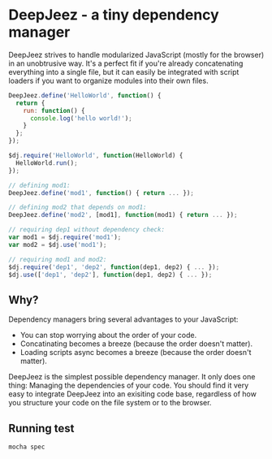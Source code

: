 # DeepJeez - a tiny dependency manager

DeepJeez strives to handle modularized JavaScript (mostly for the browser) in an
unobtrusive way. It's a perfect fit if you're already concatenating everything
into a single file, but it can easily be integrated with script loaders if you
want to organize modules into their own files.

```javascript
DeepJeez.define('HelloWorld', function() {
  return {
    run: function() {
      console.log('hello world!');
    }
  };
});

$dj.require('HelloWorld', function(HelloWorld) {
  HelloWorld.run();
});

// defining mod1:
DeepJeez.define('mod1', function() { return ... });

// defining mod2 that depends on mod1:
DeepJeez.define('mod2', [mod1], function(mod1) { return ... });

// requiring dep1 without dependency check:
var mod1 = $dj.require('mod1');
var mod2 = $dj.use('mod1');

// requiring mod1 and mod2:
$dj.require('dep1', 'dep2', function(dep1, dep2) { ... });
$dj.use(['dep1', 'dep2'], function(dep1, dep2) { ... });
```

## Why?

Dependency managers bring several advantages to your JavaScript:

* You can stop worrying about the order of your code.
* Concatinating becomes a breeze (because the order doesn't matter).
* Loading scripts async becomes a breeze (because the order doesn't matter).

DeepJeez is the simplest possible dependency manager. It only does one thing:
Managing the dependencies of your code. You should find it very easy to
integrate DeepJeez into an exisiting code base, regardless of how you structure
your code on the file system or to the browser.

## Running test
    mocha spec